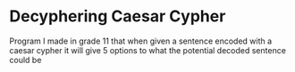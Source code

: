 # Decyphering Caesar Cypher
Program I made in grade 11 that when given a sentence encoded with a caesar cypher it will give 5 options to what the potential decoded sentence could be
